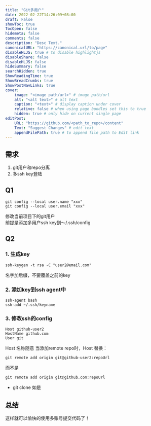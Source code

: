 ```yaml
---
title: "Git多用户"
date: 2022-02-22T14:26:09+08:00
draft: False
showToc: true
TocOpen: false
hidemeta: false
comments: false
description: "Desc Text."
canonicalURL: "https://canonical.url/to/page"
disableHLJS: true # to disable highlightjs
disableShare: false
disableHLJS: false
hideSummary: false
searchHidden: true
ShowReadingTime: true
ShowBreadCrumbs: true
ShowPostNavLinks: true
cover:
    image: "<image path/url>" # image path/url
    alt: "<alt text>" # alt text
    caption: "<text>" # display caption under cover
    relative: false # when using page bundles set this to true
    hidden: true # only hide on current single page
editPost:
    URL: "https://github.com/<path_to_repo>/content"
    Text: "Suggest Changes" # edit text
    appendFilePath: true # to append file path to Edit link
---
```

## 需求
1. git用户和repo分离
2. 多ssh key登陆

## Q1
``` 
git config --local user.name "xxx"
git config --local user.email "xxx"
   ```
   修改当前项目下的git用户<br />
   前提是添加多用户ssh key到～/.ssh/config
## Q2
### 1. 生成key
 ```
 ssh-keygen -t rsa -C "user2@email.com"
  ```
名字加后缀，不要覆盖之前的key

### 2. 添加key到ssh agent中
 ```
 ssh-agent bash
 ssh-add ~/.ssh/keyname
  ```
### 3. 修改ssh的config
``` 
Host github-user2
HostName github.com
User git
   ``` 
Host 名称随意
当添加remote repo时，Host 替换：
 ```
 git remote add origin git@github-user2:repoUrl
  ```
而不是
 ```
 git remote add origin git@github.com:repoUrl
 ```
- git clone 如是

## 总结
这样就可以愉快的使用多账号提交代码了！

